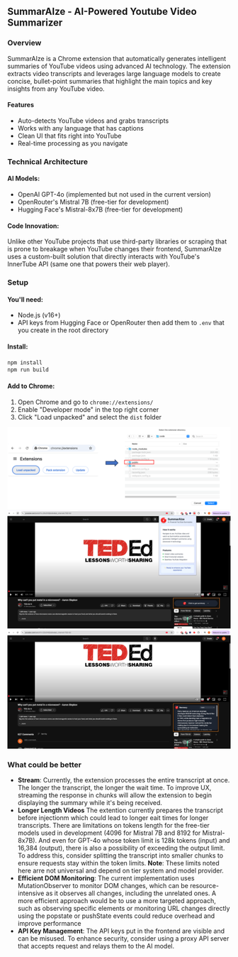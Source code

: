 
## SummarAIze - AI-Powered Youtube Video Summarizer

### Overview
SummarAIze is a Chrome extension that automatically generates intelligent summaries of YouTube videos using advanced AI technology. The extension extracts video transcripts and leverages large language models to create concise, bullet-point summaries that highlight the main topics and key insights from any YouTube video.

#### Features
- Auto-detects YouTube videos and grabs transcripts
- Works with any language that has captions
- Clean UI that fits right into YouTube
- Real-time processing as you navigate

### Technical Architecture

#### AI Models:
- OpenAI GPT-4o (implemented but not used in the current version)
- OpenRouter's Mistral 7B (free-tier for development)
- Hugging Face's Mistral-8x7B (free-tier for development)

#### Code Innovation:
Unlike other YouTube projects that use third-party libraries or scraping that is prone to 
breakage when YouTube changes their frontend, SummarAIze uses a custom-built solution that directly interacts 
with YouTube's InnerTube API (same one that powers their web player).

### Setup
#### You'll need:
- Node.js (v16+)
- API keys from Hugging Face or OpenRouter then add them to `.env` that you create in the root directory

#### Install:
```bash
npm install
npm run build
```
#### Add to Chrome:
1. Open Chrome and go to `chrome://extensions/`
2. Enable "Developer mode" in the top right corner
3. Click "Load unpacked" and select the `dist` folder

![Load Unpacked Extension](images/load-unpacked.png)
![Popup UI](images/demo-1.png)
![Sidebar UI](images/demo-2.png)

### What could be better
- **Stream**: Currently, the extension processes the entire transcript at once. The longer the transcript, the longer
the wait time. To improve UX, streaming the response in chunks will allow the extension to begin displaying the summary
while it's being received.
- **Longer Length Videos** The extention currently prepares the transcript before injectionm which could lead to longer
eait times for longer transcripts. There are limitations on tokens length for the free-tier models used in development 
(4096 for Mistral 7B and 8192 for Mistral-8x7B). And even for GPT-4o whose token limit is 128k tokens (input) and 
16,384 (output), there is also a possibility of exceeding the output limit. To address this, consider splitting the
transcript into smaller chunks to ensure requests stay within the token limits.
**Note**: These limits noted here arre not universal and depend on tier system and model provider.
- **Efficient DOM Monitoring**: The current implementation uses MutationObserver to monitor DOM changes, which can be 
resource-intensive as it observes all changes, including the unrelated ones. A more efficient approach would be to
use a more targeted approach, such as observing specific elements or monitoring URL changes directly using the popstate or pushState events could
reduce overhead and improve performance
- **API Key Management**: The API keys put in the frontend are visible and can be misused. To enhance security, consider
using a proxy API server that accepts request and relays them to the AI model.